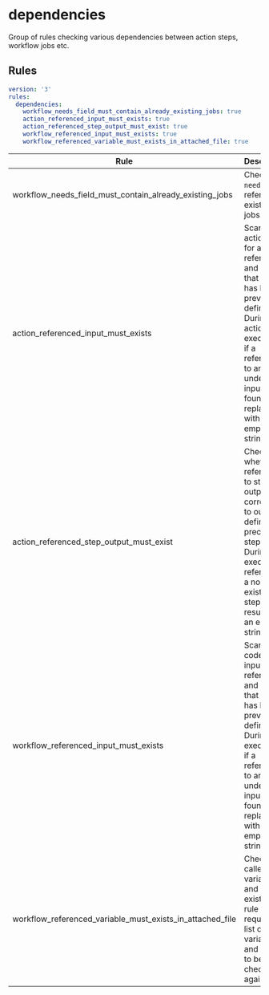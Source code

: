 # dependencies

Group of rules checking various dependencies between action steps, workflow jobs etc.

## Rules

```yaml
version: '3'
rules:
  dependencies:
    workflow_needs_field_must_contain_already_existing_jobs: true
    action_referenced_input_must_exists: true
    action_referenced_step_output_must_exist: true
    workflow_referenced_input_must_exists: true
    workflow_referenced_variable_must_exists_in_attached_file: true
```

|Rule|Description|Value|
|----|-----------|-----|
|workflow_needs_field_must_contain_already_existing_jobs|Checks if `needs` field references existing jobs.|`bool`|
|action_referenced_input_must_exists|Scans the action code for all input references and verifies that each has been previously defined. During action execution, if a reference to an undefined input is found, it is replaced with an empty string.|`bool`|
|action_referenced_step_output_must_exist|Checks whether references to step outputs correspond to outputs defined in preceding steps. During execution, referencing a non-existent step output results in an empty string. |`bool`|
|workflow_referenced_input_must_exists|Scans the code for all input references and verifies that each has been previously defined. During execution, if a reference to an undefined input is found, it is replaced with an empty string.|`bool`|
|workflow_referenced_variable_must_exists_in_attached_file|Checks if called variables and secrets exist. This rule requires a list of variables and secrets to be checked against.|`bool`|
